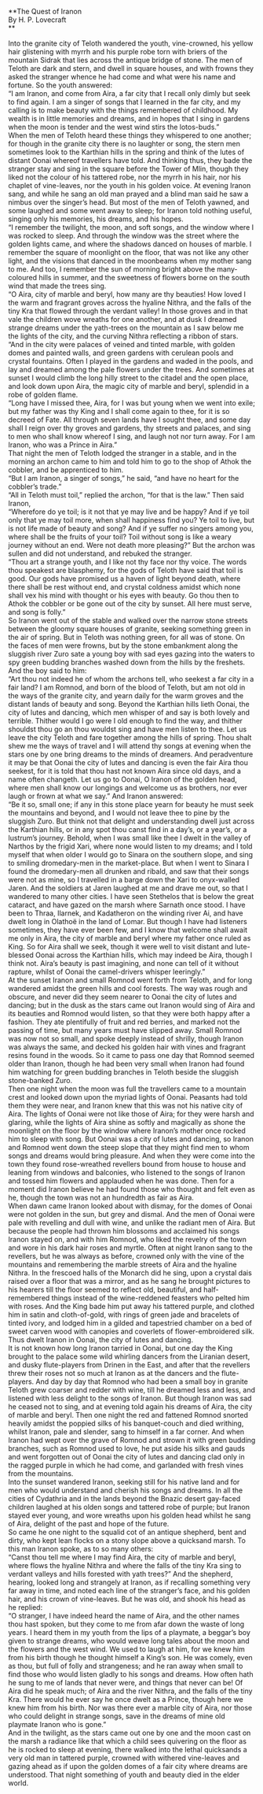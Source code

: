   
**The Quest of Iranon  
By H. P. Lovecraft  
**  

Into the granite city of Teloth wandered the youth, vine-crowned, his yellow
hair glistening with myrrh and his purple robe torn with briers of the
mountain Sidrak that lies across the antique bridge of stone. The men of
Teloth are dark and stern, and dwell in square houses, and with frowns they
asked the stranger whence he had come and what were his name and fortune. So
the youth answered:  
“I am Iranon, and come from Aira, a far city that I recall only dimly but seek
to find again. I am a singer of songs that I learned in the far city, and my
calling is to make beauty with the things remembered of childhood. My wealth
is in little memories and dreams, and in hopes that I sing in gardens when the
moon is tender and the west wind stirs the lotos-buds.”  
When the men of Teloth heard these things they whispered to one another; for
though in the granite city there is no laughter or song, the stern men
sometimes look to the Karthian hills in the spring and think of the lutes of
distant Oonai whereof travellers have told. And thinking thus, they bade the
stranger stay and sing in the square before the Tower of Mlin, though they
liked not the colour of his tattered robe, nor the myrrh in his hair, nor his
chaplet of vine-leaves, nor the youth in his golden voice. At evening Iranon
sang, and while he sang an old man prayed and a blind man said he saw a nimbus
over the singer’s head. But most of the men of Teloth yawned, and some laughed
and some went away to sleep; for Iranon told nothing useful, singing only his
memories, his dreams, and his hopes.  
“I remember the twilight, the moon, and soft songs, and the window where I was
rocked to sleep. And through the window was the street where the golden lights
came, and where the shadows danced on houses of marble. I remember the square
of moonlight on the floor, that was not like any other light, and the visions
that danced in the moonbeams when my mother sang to me. And too, I remember
the sun of morning bright above the many-coloured hills in summer, and the
sweetness of flowers borne on the south wind that made the trees sing.  
“O Aira, city of marble and beryl, how many are thy beauties! How loved I the
warm and fragrant groves across the hyaline Nithra, and the falls of the tiny
Kra that flowed through the verdant valley! In those groves and in that vale
the children wove wreaths for one another, and at dusk I dreamed strange
dreams under the yath-trees on the mountain as I saw below me the lights of
the city, and the curving Nithra reflecting a ribbon of stars.  
“And in the city were palaces of veined and tinted marble, with golden domes
and painted walls, and green gardens with cerulean pools and crystal
fountains. Often I played in the gardens and waded in the pools, and lay and
dreamed among the pale flowers under the trees. And sometimes at sunset I
would climb the long hilly street to the citadel and the open place, and look
down upon Aira, the magic city of marble and beryl, splendid in a robe of
golden flame.  
“Long have I missed thee, Aira, for I was but young when we went into exile;
but my father was thy King and I shall come again to thee, for it is so
decreed of Fate. All through seven lands have I sought thee, and some day
shall I reign over thy groves and gardens, thy streets and palaces, and sing
to men who shall know whereof I sing, and laugh not nor turn away. For I am
Iranon, who was a Prince in Aira.”  
That night the men of Teloth lodged the stranger in a stable, and in the
morning an archon came to him and told him to go to the shop of Athok the
cobbler, and be apprenticed to him.  
“But I am Iranon, a singer of songs,” he said, “and have no heart for the
cobbler’s trade.”  
“All in Teloth must toil,” replied the archon, “for that is the law.” Then
said Iranon,  
“Wherefore do ye toil; is it not that ye may live and be happy? And if ye toil
only that ye may toil more, when shall happiness find you? Ye toil to live,
but is not life made of beauty and song? And if ye suffer no singers among
you, where shall be the fruits of your toil? Toil without song is like a weary
journey without an end. Were not death more pleasing?” But the archon was
sullen and did not understand, and rebuked the stranger.  
“Thou art a strange youth, and I like not thy face nor thy voice. The words
thou speakest are blasphemy, for the gods of Teloth have said that toil is
good. Our gods have promised us a haven of light beyond death, where there
shall be rest without end, and crystal coldness amidst which none shall vex
his mind with thought or his eyes with beauty. Go thou then to Athok the
cobbler or be gone out of the city by sunset. All here must serve, and song is
folly.”  
So Iranon went out of the stable and walked over the narrow stone streets
between the gloomy square houses of granite, seeking something green in the
air of spring. But in Teloth was nothing green, for all was of stone. On the
faces of men were frowns, but by the stone embankment along the sluggish river
Zuro sate a young boy with sad eyes gazing into the waters to spy green
budding branches washed down from the hills by the freshets. And the boy said
to him:  
“Art thou not indeed he of whom the archons tell, who seekest a far city in a
fair land? I am Romnod, and born of the blood of Teloth, but am not old in the
ways of the granite city, and yearn daily for the warm groves and the distant
lands of beauty and song. Beyond the Karthian hills lieth Oonai, the city of
lutes and dancing, which men whisper of and say is both lovely and terrible.
Thither would I go were I old enough to find the way, and thither shouldst
thou go an thou wouldst sing and have men listen to thee. Let us leave the
city Teloth and fare together among the hills of spring. Thou shalt shew me
the ways of travel and I will attend thy songs at evening when the stars one
by one bring dreams to the minds of dreamers. And peradventure it may be that
Oonai the city of lutes and dancing is even the fair Aira thou seekest, for it
is told that thou hast not known Aira since old days, and a name often
changeth. Let us go to Oonai, O Iranon of the golden head, where men shall
know our longings and welcome us as brothers, nor ever laugh or frown at what
we say.” And Iranon answered:  
“Be it so, small one; if any in this stone place yearn for beauty he must seek
the mountains and beyond, and I would not leave thee to pine by the sluggish
Zuro. But think not that delight and understanding dwell just across the
Karthian hills, or in any spot thou canst find in a day’s, or a year’s, or a
lustrum’s journey. Behold, when I was small like thee I dwelt in the valley of
Narthos by the frigid Xari, where none would listen to my dreams; and I told
myself that when older I would go to Sinara on the southern slope, and sing to
smiling dromedary-men in the market-place. But when I went to Sinara I found
the dromedary-men all drunken and ribald, and saw that their songs were not as
mine, so I travelled in a barge down the Xari to onyx-walled Jaren. And the
soldiers at Jaren laughed at me and drave me out, so that I wandered to many
other cities. I have seen Stethelos that is below the great cataract, and have
gazed on the marsh where Sarnath once stood. I have been to Thraa, Ilarnek,
and Kadatheron on the winding river Ai, and have dwelt long in Olathoë in the
land of Lomar. But though I have had listeners sometimes, they have ever been
few, and I know that welcome shall await me only in Aira, the city of marble
and beryl where my father once ruled as King. So for Aira shall we seek,
though it were well to visit distant and lute-blessed Oonai across the
Karthian hills, which may indeed be Aira, though I think not. Aira’s beauty is
past imagining, and none can tell of it without rapture, whilst of Oonai the
camel-drivers whisper leeringly.”  
At the sunset Iranon and small Romnod went forth from Teloth, and for long
wandered amidst the green hills and cool forests. The way was rough and
obscure, and never did they seem nearer to Oonai the city of lutes and
dancing; but in the dusk as the stars came out Iranon would sing of Aira and
its beauties and Romnod would listen, so that they were both happy after a
fashion. They ate plentifully of fruit and red berries, and marked not the
passing of time, but many years must have slipped away. Small Romnod was now
not so small, and spoke deeply instead of shrilly, though Iranon was always
the same, and decked his golden hair with vines and fragrant resins found in
the woods. So it came to pass one day that Romnod seemed older than Iranon,
though he had been very small when Iranon had found him watching for green
budding branches in Teloth beside the sluggish stone-banked Zuro.  
Then one night when the moon was full the travellers came to a mountain crest
and looked down upon the myriad lights of Oonai. Peasants had told them they
were near, and Iranon knew that this was not his native city of Aira. The
lights of Oonai were not like those of Aira; for they were harsh and glaring,
while the lights of Aira shine as softly and magically as shone the moonlight
on the floor by the window where Iranon’s mother once rocked him to sleep with
song. But Oonai was a city of lutes and dancing, so Iranon and Romnod went
down the steep slope that they might find men to whom songs and dreams would
bring pleasure. And when they were come into the town they found rose-wreathed
revellers bound from house to house and leaning from windows and balconies,
who listened to the songs of Iranon and tossed him flowers and applauded when
he was done. Then for a moment did Iranon believe he had found those who
thought and felt even as he, though the town was not an hundredth as fair as
Aira.  
When dawn came Iranon looked about with dismay, for the domes of Oonai were
not golden in the sun, but grey and dismal. And the men of Oonai were pale
with revelling and dull with wine, and unlike the radiant men of Aira. But
because the people had thrown him blossoms and acclaimed his songs Iranon
stayed on, and with him Romnod, who liked the revelry of the town and wore in
his dark hair roses and myrtle. Often at night Iranon sang to the revellers,
but he was always as before, crowned only with the vine of the mountains and
remembering the marble streets of Aira and the hyaline Nithra. In the frescoed
halls of the Monarch did he sing, upon a crystal dais raised over a floor that
was a mirror, and as he sang he brought pictures to his hearers till the floor
seemed to reflect old, beautiful, and half-remembered things instead of the
wine-reddened feasters who pelted him with roses. And the King bade him put
away his tattered purple, and clothed him in satin and cloth-of-gold, with
rings of green jade and bracelets of tinted ivory, and lodged him in a gilded
and tapestried chamber on a bed of sweet carven wood with canopies and
coverlets of flower-embroidered silk. Thus dwelt Iranon in Oonai, the city of
lutes and dancing.  
It is not known how long Iranon tarried in Oonai, but one day the King brought
to the palace some wild whirling dancers from the Liranian desert, and dusky
flute-players from Drinen in the East, and after that the revellers threw
their roses not so much at Iranon as at the dancers and the flute-players. And
day by day that Romnod who had been a small boy in granite Teloth grew coarser
and redder with wine, till he dreamed less and less, and listened with less
delight to the songs of Iranon. But though Iranon was sad he ceased not to
sing, and at evening told again his dreams of Aira, the city of marble and
beryl. Then one night the red and fattened Romnod snorted heavily amidst the
poppied silks of his banquet-couch and died writhing, whilst Iranon, pale and
slender, sang to himself in a far corner. And when Iranon had wept over the
grave of Romnod and strown it with green budding branches, such as Romnod used
to love, he put aside his silks and gauds and went forgotten out of Oonai the
city of lutes and dancing clad only in the ragged purple in which he had come,
and garlanded with fresh vines from the mountains.  
Into the sunset wandered Iranon, seeking still for his native land and for men
who would understand and cherish his songs and dreams. In all the cities of
Cydathria and in the lands beyond the Bnazic desert gay-faced children laughed
at his olden songs and tattered robe of purple; but Iranon stayed ever young,
and wore wreaths upon his golden head whilst he sang of Aira, delight of the
past and hope of the future.  
So came he one night to the squalid cot of an antique shepherd, bent and
dirty, who kept lean flocks on a stony slope above a quicksand marsh. To this
man Iranon spoke, as to so many others:  
“Canst thou tell me where I may find Aira, the city of marble and beryl, where
flows the hyaline Nithra and where the falls of the tiny Kra sing to verdant
valleys and hills forested with yath trees?” And the shepherd, hearing, looked
long and strangely at Iranon, as if recalling something very far away in time,
and noted each line of the stranger’s face, and his golden hair, and his crown
of vine-leaves. But he was old, and shook his head as he replied:  
“O stranger, I have indeed heard the name of Aira, and the other names thou
hast spoken, but they come to me from afar down the waste of long years. I
heard them in my youth from the lips of a playmate, a beggar’s boy given to
strange dreams, who would weave long tales about the moon and the flowers and
the west wind. We used to laugh at him, for we knew him from his birth though
he thought himself a King’s son. He was comely, even as thou, but full of
folly and strangeness; and he ran away when small to find those who would
listen gladly to his songs and dreams. How often hath he sung to me of lands
that never were, and things that never can be! Of Aira did he speak much; of
Aira and the river Nithra, and the falls of the tiny Kra. There would he ever
say he once dwelt as a Prince, though here we knew him from his birth. Nor was
there ever a marble city of Aira, nor those who could delight in strange
songs, save in the dreams of mine old playmate Iranon who is gone.”  
And in the twilight, as the stars came out one by one and the moon cast on the
marsh a radiance like that which a child sees quivering on the floor as he is
rocked to sleep at evening, there walked into the lethal quicksands a very old
man in tattered purple, crowned with withered vine-leaves and gazing ahead as
if upon the golden domes of a fair city where dreams are understood. That
night something of youth and beauty died in the elder world.  

